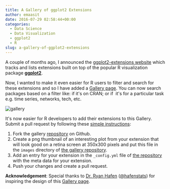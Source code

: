```yaml
---
title: A Gallery of ggplot2 Extensions
author: emaasit
date: 2016-07-29 02:58:44+00:00
categories:
  - Data Science
  - Data Visualization
  - ggplot2
  - R
slug: a-gallery-of-ggplot2-extensions
---
```


A couple of months ago, I announced the [ggplot2-extensions website](http://www.ggplot2-exts.org/) which tracks and lists extensions built on top of the popular R visualization package **[ggplot2](http://docs.ggplot2.org/current/)**.

Now, I wanted to make it even easier for R users to filter and search for these extensions and so I have added a [Gallery page](http://www.ggplot2-exts.org/gallery/). You can now search packages based on a filter like: if it's on CRAN; or if  it's for a particular task e.g. time series, networks, tech, etc.

![gallery](https://emaasit.files.wordpress.com/2016/07/gallery.png)

It's now easier for R developers to add their extensions to this Gallery. Submit a pull request by following these [simple instructions](https://github.com/ggplot2-exts/gallery#adding-a-ggplot2-extension):

	
  1. Fork the gallery [repository](https://github.com/ggplot2-exts/gallery) on Github.
  2. Create a png thumbnail of an interesting plot from your extension that will look good on a retina screen at 350x300 pixels and put this file in the `images` directory of [the gallery repository](https://github.com/ggplot2-exts/gallery).
  3. Add an entry for your extension in the `_config.yml` file of [the repository](https://github.com/ggplot2-exts/gallery) with the meta data for your extension.
  4. Push your changes and create a pull request.


**Acknowledgement**: Special thanks to [Dr. Ryan Hafen](http://ryanhafen.com/) ([@hafenstats](https://twitter.com/hafenstats)) for inspiring the design of this [Gallery page](http://www.ggplot2-exts.org/gallery/).


